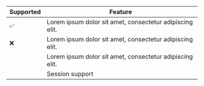 | Supported | Feature                                                  |
|-----------|----------------------------------------------------------|
| ✅         | Lorem ipsum dolor sit amet, consectetur adipiscing elit. |
| ❌         | Lorem ipsum dolor sit amet, consectetur adipiscing elit. |
|           | Lorem ipsum dolor sit amet, consectetur adipiscing elit. |
|          | Session support                                          |